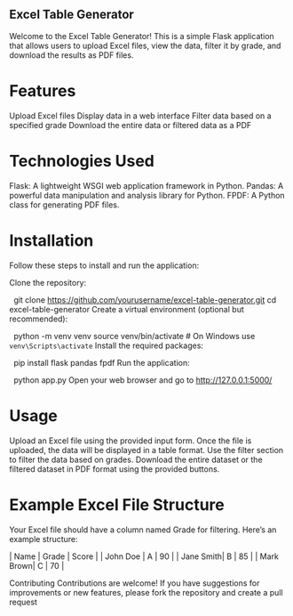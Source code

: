 
## Excel Table Generator
Welcome to the Excel Table Generator! This is a simple Flask application that allows users to upload Excel files, view the data, filter it by grade, and download the results as PDF files.

# Features
Upload Excel files
Display data in a web interface
Filter data based on a specified grade
Download the entire data or filtered data as a PDF

# Technologies Used
Flask: A lightweight WSGI web application framework in Python.
Pandas: A powerful data manipulation and analysis library for Python.
FPDF: A Python class for generating PDF files.

# Installation
Follow these steps to install and run the application:

Clone the repository:

 
git clone https://github.com/yourusername/excel-table-generator.git
cd excel-table-generator
Create a virtual environment (optional but recommended):

 
python -m venv venv
source venv/bin/activate  # On Windows use `venv\Scripts\activate`
Install the required packages:

 
pip install flask pandas fpdf
Run the application:

 
python app.py
Open your web browser and go to http://127.0.0.1:5000/

# Usage
Upload an Excel file using the provided input form.
Once the file is uploaded, the data will be displayed in a table format.
Use the filter section to filter the data based on grades.
Download the entire dataset or the filtered dataset in PDF format using the provided buttons.

# Example Excel File Structure
Your Excel file should have a column named Grade for filtering. Here’s an example structure:

| Name | Grade | Score |
| John Doe | A | 90 | 
| Jane Smith| B | 85 | 
| Mark Brown| C | 70 |

Contributing
Contributions are welcome! If you have suggestions for improvements or new features, please fork the repository and create a pull request 
